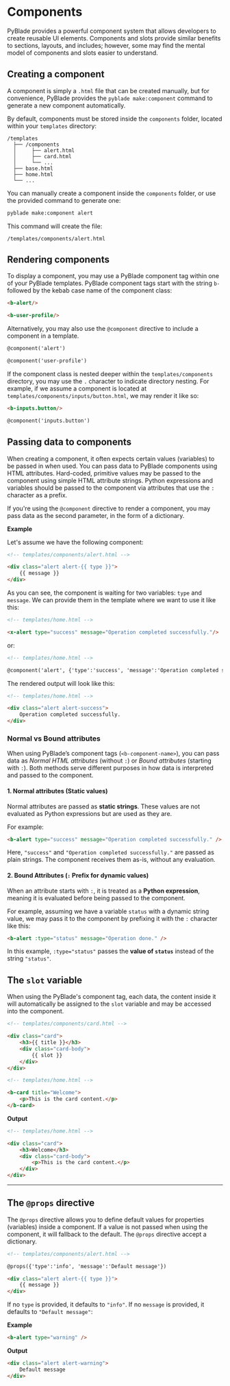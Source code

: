 # Components

PyBlade provides a powerful component system that allows developers to create reusable UI elements.
Components and slots provide similar benefits to sections, layouts, and includes; however, some may find the mental model of components and slots easier to understand. 


## Creating a component  
A component is simply a `.html` file that can be created manually, but for convenience, PyBlade provides the `pyblade make:component` command to generate a new component automatically.  

By default, components must be stored inside the `components` folder, located within your `templates` directory:

```
/templates
  ├── /components
  │     ├── alert.html
  │     ├── card.html
  │     └── ...
  ├── base.html
  ├── home.html
  └── ...
```

You can manually create a component inside the `components` folder, or use the provided command to generate one:  

```bash
pyblade make:component alert
```

This command will create the file:  

```
/templates/components/alert.html
```

## Rendering components
To display a component, you may use a PyBlade component tag within one of your PyBlade templates. PyBlade component tags start with the string `b-` followed by the kebab case name of the component class:

```html
<b-alert/>
```
```html
<b-user-profile/>
```

Alternatively, you may also use the `@component` directive to include a component in a template.

```html
@component('alert')
```
```html
@component('user-profile')
```

If the component class is nested deeper within the `templates/components` directory, you may use the `.` character to indicate directory nesting. For example, if we assume a component is located at `templates/components/inputs/button.html`, we may render it like so:

```html
<b-inputs.button/>
```
```html
@component('inputs.button')
```

## Passing data to components
When creating a component, it often expects certain values (variables) to be passed in when used.
You can pass data to PyBlade components using HTML attributes. Hard-coded, primitive values may be passed to the component using simple HTML attribute strings. Python expressions and variables should be passed to the component via attributes that use the `:` character as a prefix. 

If you're using the `@component` directive to render a component, you may pass data as the second parameter, in the form of a dictionary.

**Example**

Let's assume we have the following component:

```html
<!-- templates/components/alert.html -->

<div class="alert alert-{{ type }}">
    {{ message }}
</div>
```

As you can see, the component is waiting for two variables: `type` and `message`. We can provide them in the template where we want to use it  like this:

```html
<!-- templates/home.html -->

<x-alert type="success" message="Operation completed successfully."/>
```
or:

```html
<!-- templates/home.html -->

@component('alert', {'type':'success', 'message':'Operation completed successfully.'})
```

The rendered output will look like this:

```html
<!-- templates/home.html -->

<div class="alert alert-success">
    Operation completed successfully.
</div>
```

### Normal vs Bound attributes

When using PyBlade’s component tags (`<b-component-name>`), you can pass data as *Normal HTML attributes* (without `:`) or *Bound attributes* (starting with `:`).
Both methods serve different purposes in how data is interpreted and passed to the component.

#### 1. Normal attributes (Static values)  

Normal attributes are passed as **static strings**. These values are not evaluated as Python expressions but are used as they are.  

For example:

```html
<b-alert type="success" message="Operation completed successfully." />
```

Here, `"success"` and `"Operation completed successfully."` are passed as plain strings. The component receives them as-is, without any evaluation.  


#### 2. Bound Attributes (`:` Prefix for dynamic values)  

When an attribute starts with `:`, it is treated as a **Python expression**, meaning it is evaluated before being passed to the component.  

For example, assuming we have a variable `status` with a dynamic string value, we may pass it to the component by prefixing it with the `:` character like this:

```html
<b-alert :type="status" message="Operation done." />
```

In this example, `:type="status"` passes the **value of `status`** instead of the string `"status"`.  


## The `slot` variable

When using the PyBlade's component tag, each data, the content inside it will automatically be assigned to the `slot` variable and may be accessed into the component.


```html
<!-- templates/components/card.html -->

<div class="card">
    <h3>{{ title }}</h3>
    <div class="card-body">
        {{ slot }}
    </div>
</div>
```


```html
<!-- templates/home.html -->

<b-card title="Welcome">
    <p>This is the card content.</p>
</b-card>
```

**Output**  

```html
<!-- templates/home.html -->

<div class="card">
    <h3>Welcome</h3>
    <div class="card-body">
        <p>This is the card content.</p>
    </div>
</div>
```

---

## The `@props` directive 

The `@props` directive allows you to define default values for properties (variables) inside a component. If a value is not passed when using the component, it will fallback to the default. The `@props` directive accept a dictionary.

```html
<!-- templates/components/alert.html -->

@props({'type':'info', 'message':'Default message'}) 

<div class="alert alert-{{ type }}">
    {{ message }}
</div>
```

If no `type` is provided, it defaults to `"info"`. If no `message` is provided, it defaults to `"Default message"`:  

**Example**

```html
<b-alert type="warning" />
```

**Output**  

```html
<div class="alert alert-warning">
    Default message
</div>
```




